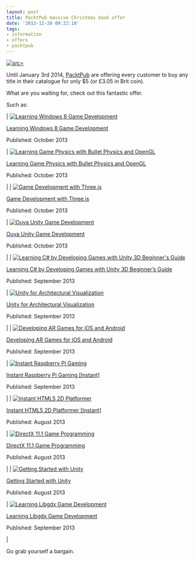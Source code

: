 ```yaml
---
layout: post
title: PacktPub massive Christmas book offer
date: '2013-12-20 09:22:10'
tags:
- information
- offers
- packtpub
---
```


[![ src=]()](http://www.packtpub.com/ebookbonanza?utm_source=$5%20eBook%20Bonanza&utm_medium=$5%20eBook%20Bonanza&utm_campaign=$5%20eBook%20Bonanza)

Until January 3rd 2014, [PacktPub](http://www.packtpub.com/ebookbonanza?utm_source=$5%20eBook%20Bonanza&utm_medium=$5%20eBook%20Bonanza&utm_campaign=$5%20eBook%20Bonanza) are offering every customer to buy any title in their catalogue for only $5 (or £3.05 in Brit coin).

What are you waiting for, check out this fantastic offer.

Such as:

| [![Learning Windows 8 Game Development](http://dgdsbygo8mp3h.cloudfront.net/sites/default/files/imagecache/cart/7446OT.jpg "Learning Windows 8 Game Development")](http://www.packtpub.com/learning-windows-8-game-development/book)

[Learning Windows 8 Game Development](http://www.packtpub.com/learning-windows-8-game-development/book)

Published: October 2013

 | [![Learning Game Physics with Bullet Physics and OpenGL](http://dgdsbygo8mp3h.cloudfront.net/sites/default/files/imagecache/cart/1879OS%20_Mini.jpg "Learning Game Physics with Bullet Physics and OpenGL")](http://www.packtpub.com/learning-game-physics-with-bullet-physics-and-opengl/book)

[Learning Game Physics with Bullet Physics and OpenGL](http://www.packtpub.com/learning-game-physics-with-bullet-physics-and-opengl/book)

Published: October 2013

 |
| [![Game Development with Three.js](http://dgdsbygo8mp3h.cloudfront.net/sites/default/files/imagecache/cart/8539OS.jpg "Game Development with Three.js")](http://www.packtpub.com/game-development-with-three-js/book)

[Game Development with Three.js](http://www.packtpub.com/game-development-with-three-js/book)

Published: October 2013

 | [![Ouya Unity Game Development](http://dgdsbygo8mp3h.cloudfront.net/sites/default/files/imagecache/cart/9701OS.jpg "Ouya Unity Game Development")](http://www.packtpub.com/ouya-unity-game-development/book)

[Ouya Unity Game Development](http://www.packtpub.com/ouya-unity-game-development/book)

Published: October 2013

 |
| [![Learning C# by Developing Games with Unity 3D Beginner's Guide](http://dgdsbygo8mp3h.cloudfront.net/sites/default/files/imagecache/cart/6586OT.jpg "Learning C# by Developing Games with Unity 3D Beginner's Guide")](http://www.packtpub.com/learning-csharp-by-developing-games-with-unity-3d/book)

[Learning C# by Developing Games with Unity 3D Beginner’s Guide](http://www.packtpub.com/learning-csharp-by-developing-games-with-unity-3d/book)

Published: September 2013

 | [![Unity for Architectural Visualization](http://dgdsbygo8mp3h.cloudfront.net/sites/default/files/imagecache/cart/9060OT_cov.jpg "Unity for Architectural Visualization")](http://www.packtpub.com/unity-for-architectural-visualization/book)

[Unity for Architectural Visualization](http://www.packtpub.com/unity-for-architectural-visualization/book)

Published: September 2013

 |
| [![Developing AR Games for iOS and Android](http://dgdsbygo8mp3h.cloudfront.net/sites/default/files/imagecache/cart/0032OS_Minicov.jpg "Developing AR Games for iOS and Android")](http://www.packtpub.com/developing-ar-games-for-ios-and-android/book)

[Developing AR Games for iOS and Android](http://www.packtpub.com/developing-ar-games-for-ios-and-android/book)

Published: September 2013

 | [![Instant Raspberry Pi Gaming](http://dgdsbygo8mp3h.cloudfront.net/sites/default/files/imagecache/cart/3231OS_cov.jpg "Instant Raspberry Pi Gaming")](http://www.packtpub.com/raspberry-pi-gaming/book)

[Instant Raspberry Pi Gaming [Instant]](http://www.packtpub.com/raspberry-pi-gaming/book)

Published: September 2013

 |
| [![Instant HTML5 2D Platformer](http://dgdsbygo8mp3h.cloudfront.net/sites/default/files/imagecache/cart/6784OT_cov.jpg "Instant HTML5 2D Platformer")](http://www.packtpub.com/learn-to-develop-a-2d-html5-platformer/book)

[Instant HTML5 2D Platformer [Instant]](http://www.packtpub.com/learn-to-develop-a-2d-html5-platformer/book)

Published: August 2013

 | [![DirectX 11.1 Game Programming](http://dgdsbygo8mp3h.cloudfront.net/sites/default/files/imagecache/cart/4803OT.jpg "DirectX 11.1 Game Programming")](http://www.packtpub.com/directx-11-1-game-programming/book)

[DirectX 11.1 Game Programming](http://www.packtpub.com/directx-11-1-game-programming/book)

Published: August 2013

 |
| [![Getting Started with Unity](http://dgdsbygo8mp3h.cloudfront.net/sites/default/files/imagecache/cart/5848OT_Unity%204%20Outbreak_Mini.jpg "Getting Started with Unity")](http://www.packtpub.com/getting-started-with-unity/book)

[Getting Started with Unity](http://www.packtpub.com/getting-started-with-unity/book)

Published: August 2013

 | [![Learning Libgdx Game Development](http://dgdsbygo8mp3h.cloudfront.net/sites/default/files/imagecache/cart/6047OS_Maxi_cov.jpg "Learning Libgdx Game Development")](http://www.packtpub.com/learning-libgdx-game-development/book)

[Learning Libgdx Game Development](http://www.packtpub.com/learning-libgdx-game-development/book)

Published: September 2013

 |

Go grab yourself a bargain.

